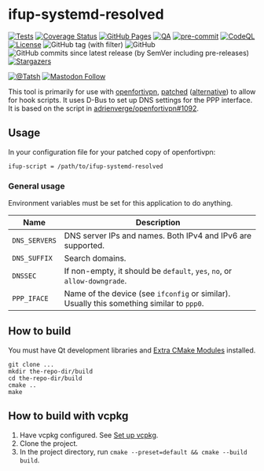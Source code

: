 # ifup-systemd-resolved

[![Tests](https://github.com/Tatsh/ifup-systemd-resolved/actions/workflows/tests.yml/badge.svg)](https://github.com/Tatsh/ifup-systemd-resolved/actions/workflows/tests.yml)
[![Coverage Status](https://coveralls.io/repos/github/Tatsh/ifup-systemd-resolved/badge.svg?branch=master)](https://coveralls.io/github/Tatsh/ifup-systemd-resolved?branch=master)
[![GitHub Pages](https://github.com/Tatsh/ifup-systemd-resolved/actions/workflows/pages.yml/badge.svg)](https://tatsh.github.io/ifup-systemd-resolved/)
[![QA](https://github.com/Tatsh/ifup-systemd-resolved/actions/workflows/qa.yml/badge.svg)](https://github.com/Tatsh/ifup-systemd-resolved/actions/workflows/qa.yml)
[![pre-commit](https://img.shields.io/badge/pre--commit-enabled-brightgreen?logo=pre-commit&logoColor=white)](https://github.com/pre-commit/pre-commit)
[![CodeQL](https://github.com/Tatsh/ifup-systemd-resolved/actions/workflows/codeql.yml/badge.svg)](https://github.com/Tatsh/ifup-systemd-resolved/actions/workflows/codeql.yml)
[![License](https://img.shields.io/github/license/Tatsh/ifup-systemd-resolved)](https://github.com/Tatsh/ifup-systemd-resolved/blob/master/LICENSE.txt)
![GitHub tag (with filter)](https://img.shields.io/github/v/tag/Tatsh/ifup-systemd-resolved)
![GitHub](https://img.shields.io/github/license/Tatsh/ifup-systemd-resolved)
![GitHub commits since latest release (by SemVer including pre-releases)](https://img.shields.io/github/commits-since/Tatsh/ifup-systemd-resolved/v0.0.1/master)
[![Stargazers](https://img.shields.io/github/stars/Tatsh/ifup-systemd-resolved?logo=github&style=flat)](https://github.com/Tatsh/ifup-systemd-resolved/stargazers)

[![@Tatsh](https://img.shields.io/badge/dynamic/json?url=https%3A%2F%2Fpublic.api.bsky.app%2Fxrpc%2Fapp.bsky.actor.getProfile%2F%3Factor%3Ddid%3Aplc%3Auq42idtvuccnmtl57nsucz72%26query%3D%24.followersCount%26style%3Dsocial%26logo%3Dbluesky%26label%3DFollow%2520%40Tatsh&query=%24.followersCount&style=social&logo=bluesky&label=Follow%20%40Tatsh)](https://bsky.app/profile/Tatsh.bsky.social)
[![Mastodon Follow](https://img.shields.io/mastodon/follow/109370961877277568?domain=hostux.social&style=social)](https://hostux.social/@Tatsh)

This tool is primarily for use with [openfortivpn](https://github.com/adrienverge/openfortivpn),
[patched](https://github.com/adrienverge/openfortivpn/pull/1092)
([alternative](https://github.com/adrienverge/openfortivpn/pull/986/files))
to allow for hook scripts. It uses D-Bus to set up DNS settings for the PPP interface. It is based
on the script in
[adrienverge/openfortivpn#1092](https://github.com/adrienverge/openfortivpn/pull/1092).

## Usage

In your configuration file for your patched copy of openfortivpn:

```plain
ifup-script = /path/to/ifup-systemd-resolved
```

### General usage

Environment variables must be set for this application to do anything.

| Name          | Description                                                                               |
| ------------- | ----------------------------------------------------------------------------------------- |
| `DNS_SERVERS` | DNS server IPs and names. Both IPv4 and IPv6 are supported.                               |
| `DNS_SUFFIX`  | Search domains.                                                                           |
| `DNSSEC`      | If non-empty, it should be `default`, `yes`, `no`, or `allow-downgrade`.                  |
| `PPP_IFACE`   | Name of the device (see `ifconfig` or similar). Usually this something similar to `ppp0`. |

## How to build

You must have Qt development libraries and
[Extra CMake Modules](https://invent.kde.org/frameworks/extra-cmake-modules) installed.

```shell
git clone ...
mkdir the-repo-dir/build
cd the-repo-dir/build
cmake ..
make
```

## How to build with vcpkg

1. Have vcpkg configured. See [Set up vcpkg](https://learn.microsoft.com/en-gb/vcpkg/get_started/get-started?pivots=shell-bash#1---set-up-vcpkg).
2. Clone the project.
3. In the project directory, run `cmake --preset=default && cmake --build build`.
